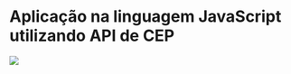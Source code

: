 # Aplicação na linguagem JavaScript utilizando API de CEP

<img src="https://user-images.githubusercontent.com/90625307/139703630-d4e94923-fd63-4fca-8852-4cab6675d1a4.png">

